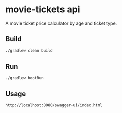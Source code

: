 # movie-tickets api

A movie ticket price calculator by age and ticket type.

## Build

```bash
./gradlew clean build
```

## Run

```bash
./gradlew bootRun
```

## Usage

```
http://localhost:8080/swagger-ui/index.html
```